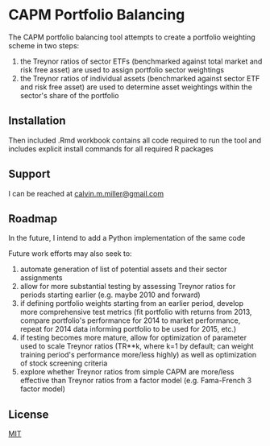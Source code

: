 # CAPM Portfolio Balancing

The CAPM portfolio balancing tool attempts to create a portfolio 
weighting scheme in two steps: 

1) the Treynor ratios of sector ETFs (benchmarked against total market and risk free asset) are used to assign portfolio sector weightings
2) the Treynor ratios of individual assets (benchmarked against sector ETF and risk free asset) are used to determine asset weightings within the sector's share of the portfolio

## Installation

Then included .Rmd workbook contains all code required to run the tool and includes explicit install commands for all required R packages

## Support

I can be reached at calvin.m.miller@gmail.com

## Roadmap

In the future, I intend to add a Python implementation of the same code

Future work efforts may also seek to:
1) automate generation of list of potential assets and their sector assignments
2) allow for more substantial testing by assessing Treynor ratios for periods starting earlier (e.g. maybe 2010 and forward)
3) if defining portfolio weights starting from an earlier period, develop more comprehensive test metrics (fit portfolio with returns from 2013, compare portfolio's performance for 2014 to market performance, repeat for 2014 data informing portfolio to be used for 2015, etc.)
4) if testing becomes more mature, allow for optimization of parameter used to scale Treynor ratios (TR**k, where k=1 by default; can weight training period's performance more/less highly) as well as optimization of stock screening criteria
5) explore whether Treynor ratios from simple CAPM are more/less effective than Treynor ratios from a factor model (e.g. Fama-French 3 factor model)

## License
[MIT](https://choosealicense.com/licenses/mit/)
